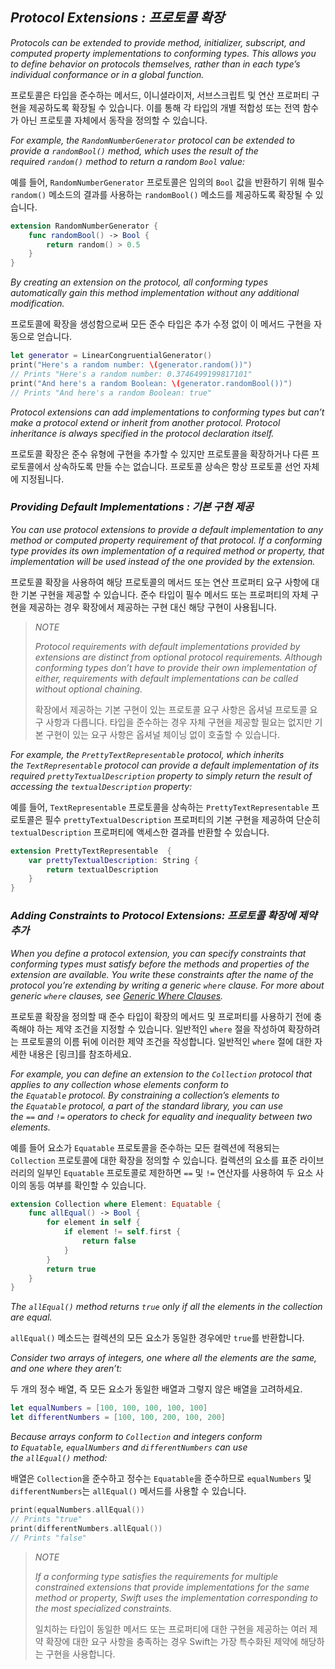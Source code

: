 ## *Protocol Extensions : 프로토콜 확장*

*Protocols can be extended to provide method, initializer, subscript, and computed property implementations to conforming types. This allows you to define behavior on protocols themselves, rather than in each type’s individual conformance or in a global function.*

프로토콜은 타입을 준수하는 메서드, 이니셜라이저, 서브스크립트 및 연산 프로퍼티 구현을 제공하도록 확장될 수 있습니다. 이를 통해 각 타입의 개별 적합성 또는 전역 함수가 아닌 프로토콜 자체에서 동작을 정의할 수 있습니다.

*For example, the `RandomNumberGenerator` protocol can be extended to provide a `randomBool()` method, which uses the result of the required `random()` method to return a random `Bool` value:*

예를 들어, `RandomNumberGenerator` 프로토콜은 임의의 `Bool` 값을 반환하기 위해 필수 `random()` 메소드의 결과를 사용하는 `randomBool()` 메소드를 제공하도록 확장될 수 있습니다.

```swift
extension RandomNumberGenerator {
    func randomBool() -> Bool {
        return random() > 0.5
    }
}
```

*By creating an extension on the protocol, all conforming types automatically gain this method implementation without any additional modification.*

프로토콜에 확장을 생성함으로써 모든 준수 타입은 추가 수정 없이 이 메서드 구현을 자동으로 얻습니다.

```swift
let generator = LinearCongruentialGenerator()
print("Here's a random number: \(generator.random())")
// Prints "Here's a random number: 0.3746499199817101"
print("And here's a random Boolean: \(generator.randomBool())")
// Prints "And here's a random Boolean: true"
```

*Protocol extensions can add implementations to conforming types but can’t make a protocol extend or inherit from another protocol. Protocol inheritance is always specified in the protocol declaration itself.*

프로토콜 확장은 준수 유형에 구현을 추가할 수 있지만 프로토콜을 확장하거나 다른 프로토콜에서 상속하도록 만들 수는 없습니다. 프로토콜 상속은 항상 프로토콜 선언 자체에 지정됩니다.

### *Providing Default Implementations : 기본 구현 제공*

*You can use protocol extensions to provide a default implementation to any method or computed property requirement of that protocol. If a conforming type provides its own implementation of a required method or property, that implementation will be used instead of the one provided by the extension.*

프로토콜 확장을 사용하여 해당 프로토콜의 메서드 또는 연산 프로퍼티 요구 사항에 대한 기본 구현을 제공할 수 있습니다. 준수 타입이 필수 메서드 또는 프로퍼티의 자체 구현을 제공하는 경우 확장에서 제공하는 구현 대신 해당 구현이 사용됩니다.

> *NOTE*
> 
> *Protocol requirements with default implementations provided by extensions are distinct from optional protocol requirements. Although conforming types don’t have to provide their own implementation of either, requirements with default implementations can be called without optional chaining.*
> 
> 확장에서 제공하는 기본 구현이 있는 프로토콜 요구 사항은 옵셔널 프로토콜 요구 사항과 다릅니다. 타입을 준수하는 경우 자체 구현을 제공할 필요는 없지만 기본 구현이 있는 요구 사항은 옵셔널 체이닝 없이 호출할 수 있습니다.

*For example, the `PrettyTextRepresentable` protocol, which inherits the `TextRepresentable` protocol can provide a default implementation of its required `prettyTextualDescription` property to simply return the result of accessing the `textualDescription` property:*

예를 들어, `TextRepresentable` 프로토콜을 상속하는 `PrettyTextRepresentable` 프로토콜은 필수 `prettyTextualDescription` 프로퍼티의 기본 구현을 제공하여 단순히 `textualDescription` 프로퍼티에 액세스한 결과를 반환할 수 있습니다.

```swift
extension PrettyTextRepresentable  {
    var prettyTextualDescription: String {
        return textualDescription
    }
}
```

### *Adding Constraints to Protocol Extensions: 프로토콜 확장에 제약 추가*

*When you define a protocol extension, you can specify constraints that conforming types must satisfy before the methods and properties of the extension are available. You write these constraints after the name of the protocol you’re extending by writing a generic `where` clause. For more about generic `where` clauses, see [Generic Where Clauses](https://docs.swift.org/swift-book/LanguageGuide/Generics.html#ID192).*

프로토콜 확장을 정의할 때 준수 타입이 확장의 메서드 및 프로퍼티를 사용하기 전에 충족해야 하는 제약 조건을 지정할 수 있습니다. 일반적인 `where` 절을 작성하여 확장하려는 프로토콜의 이름 뒤에 이러한 제약 조건을 작성합니다. 일반적인 `where` 절에 대한 자세한 내용은 [링크]를 참조하세요.

*For example, you can define an extension to the `Collection` protocol that applies to any collection whose elements conform to the `Equatable` protocol. By constraining a collection’s elements to the `Equatable` protocol, a part of the standard library, you can use the `==` and `!=` operators to check for equality and inequality between two elements.*

예를 들어 요소가 `Equatable` 프로토콜을 준수하는 모든 컬렉션에 적용되는 `Collection` 프로토콜에 대한 확장을 정의할 수 있습니다. 컬렉션의 요소를 표준 라이브러리의 일부인 `Equatable` 프로토콜로 제한하면 `==` 및 `!=` 연산자를 사용하여 두 요소 사이의 동등 여부를 확인할 수 있습니다.

```swift
extension Collection where Element: Equatable {
    func allEqual() -> Bool {
        for element in self {
            if element != self.first {
                return false
            }
        }
        return true
    }
}
```

*The `allEqual()` method returns `true` only if all the elements in the collection are equal.*

`allEqual()` 메소드는 컬렉션의 모든 요소가 동일한 경우에만 `true`를 반환합니다.

*Consider two arrays of integers, one where all the elements are the same, and one where they aren’t:*

두 개의 정수 배열, 즉 모든 요소가 동일한 배열과 그렇지 않은 배열을 고려하세요.

```swift
let equalNumbers = [100, 100, 100, 100, 100]
let differentNumbers = [100, 100, 200, 100, 200]
```

*Because arrays conform to `Collection` and integers conform to `Equatable`, `equalNumbers` and `differentNumbers` can use the `allEqual()` method:*

배열은 `Collection`을 준수하고 정수는 `Equatable`을 준수하므로 `equalNumbers` 및 `differentNumbers`는 `allEqual()` 메서드를 사용할 수 있습니다.

```swift
print(equalNumbers.allEqual())
// Prints "true"
print(differentNumbers.allEqual())
// Prints "false"
```

> *NOTE*
> 
> *If a conforming type satisfies the requirements for multiple constrained extensions that provide implementations for the same method or property, Swift uses the implementation corresponding to the most specialized constraints.*
> 
> 일치하는 타입이 동일한 메서드 또는 프로퍼티에 대한 구현을 제공하는 여러 제약 확장에 대한 요구 사항을 충족하는 경우 Swift는 가장 특수화된 제약에 해당하는 구현을 사용합니다.
